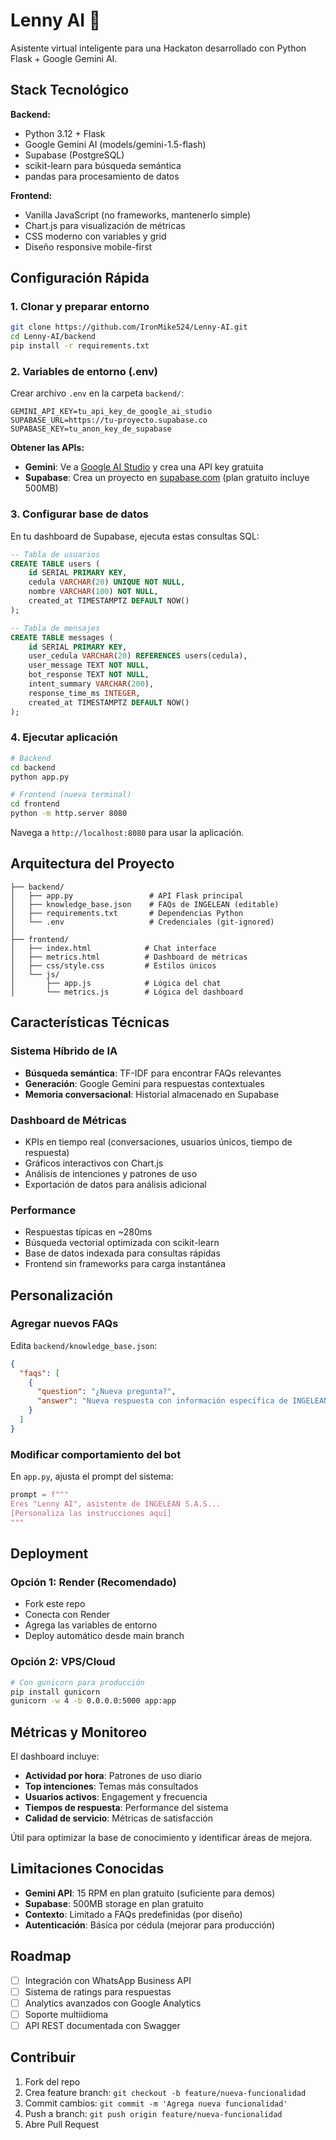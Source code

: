# Lenny AI 🤖

Asistente virtual inteligente para una Hackaton desarrollado con Python Flask + Google Gemini AI. 


## Stack Tecnológico

**Backend:**
- Python 3.12 + Flask
- Google Gemini AI (models/gemini-1.5-flash)
- Supabase (PostgreSQL)
- scikit-learn para búsqueda semántica
- pandas para procesamiento de datos

**Frontend:**
- Vanilla JavaScript (no frameworks, mantenerlo simple)
- Chart.js para visualización de métricas
- CSS moderno con variables y grid
- Diseño responsive mobile-first

## Configuración Rápida

### 1. Clonar y preparar entorno

```bash
git clone https://github.com/IronMike524/Lenny-AI.git
cd Lenny-AI/backend
pip install -r requirements.txt
```

### 2. Variables de entorno (.env)

Crear archivo `.env` en la carpeta `backend/`:

```env
GEMINI_API_KEY=tu_api_key_de_google_ai_studio
SUPABASE_URL=https://tu-proyecto.supabase.co
SUPABASE_KEY=tu_anon_key_de_supabase
```

**Obtener las APIs:**
- **Gemini**: Ve a [Google AI Studio](https://aistudio.google.com/) y crea una API key gratuita
- **Supabase**: Crea un proyecto en [supabase.com](https://supabase.com) (plan gratuito incluye 500MB)

### 3. Configurar base de datos

En tu dashboard de Supabase, ejecuta estas consultas SQL:

```sql
-- Tabla de usuarios
CREATE TABLE users (
    id SERIAL PRIMARY KEY,
    cedula VARCHAR(20) UNIQUE NOT NULL,
    nombre VARCHAR(100) NOT NULL,
    created_at TIMESTAMPTZ DEFAULT NOW()
);

-- Tabla de mensajes
CREATE TABLE messages (
    id SERIAL PRIMARY KEY,
    user_cedula VARCHAR(20) REFERENCES users(cedula),
    user_message TEXT NOT NULL,
    bot_response TEXT NOT NULL,
    intent_summary VARCHAR(200),
    response_time_ms INTEGER,
    created_at TIMESTAMPTZ DEFAULT NOW()
);
```

### 4. Ejecutar aplicación

```bash
# Backend
cd backend
python app.py

# Frontend (nueva terminal)
cd frontend
python -m http.server 8080
```

Navega a `http://localhost:8080` para usar la aplicación.

## Arquitectura del Proyecto

```
├── backend/
│   ├── app.py                 # API Flask principal
│   ├── knowledge_base.json    # FAQs de INGELEAN (editable)
│   ├── requirements.txt       # Dependencias Python
│   └── .env                   # Credenciales (git-ignored)
│
├── frontend/
│   ├── index.html            # Chat interface
│   ├── metrics.html          # Dashboard de métricas
│   ├── css/style.css         # Estilos únicos
│   └── js/
│       ├── app.js            # Lógica del chat
│       └── metrics.js        # Lógica del dashboard
```

## Características Técnicas

### Sistema Híbrido de IA
- **Búsqueda semántica**: TF-IDF para encontrar FAQs relevantes
- **Generación**: Google Gemini para respuestas contextuales
- **Memoria conversacional**: Historial almacenado en Supabase

### Dashboard de Métricas
- KPIs en tiempo real (conversaciones, usuarios únicos, tiempo de respuesta)
- Gráficos interactivos con Chart.js
- Análisis de intenciones y patrones de uso
- Exportación de datos para análisis adicional

### Performance
- Respuestas típicas en ~280ms
- Búsqueda vectorial optimizada con scikit-learn
- Base de datos indexada para consultas rápidas
- Frontend sin frameworks para carga instantánea

## Personalización

### Agregar nuevos FAQs
Edita `backend/knowledge_base.json`:

```json
{
  "faqs": [
    {
      "question": "¿Nueva pregunta?",
      "answer": "Nueva respuesta con información específica de INGELEAN"
    }
  ]
}
```

### Modificar comportamiento del bot
En `app.py`, ajusta el prompt del sistema:

```python
prompt = f"""
Eres "Lenny AI", asistente de INGELEAN S.A.S...
[Personaliza las instrucciones aquí]
"""
```

## Deployment

### Opción 1: Render (Recomendado)
- Fork este repo
- Conecta con Render
- Agrega las variables de entorno
- Deploy automático desde main branch

### Opción 2: VPS/Cloud
```bash
# Con gunicorn para producción
pip install gunicorn
gunicorn -w 4 -b 0.0.0.0:5000 app:app
```

## Métricas y Monitoreo

El dashboard incluye:
- **Actividad por hora**: Patrones de uso diario
- **Top intenciones**: Temas más consultados
- **Usuarios activos**: Engagement y frecuencia
- **Tiempos de respuesta**: Performance del sistema
- **Calidad de servicio**: Métricas de satisfacción

Útil para optimizar la base de conocimiento y identificar áreas de mejora.

## Limitaciones Conocidas

- **Gemini API**: 15 RPM en plan gratuito (suficiente para demos)
- **Supabase**: 500MB storage en plan gratuito
- **Contexto**: Limitado a FAQs predefinidas (por diseño)
- **Autenticación**: Básica por cédula (mejorar para producción)

## Roadmap

- [ ] Integración con WhatsApp Business API
- [ ] Sistema de ratings para respuestas
- [ ] Analytics avanzados con Google Analytics
- [ ] Soporte multiidioma
- [ ] API REST documentada con Swagger

## Contribuir

1. Fork del repo
2. Crea feature branch: `git checkout -b feature/nueva-funcionalidad`
3. Commit cambios: `git commit -m 'Agrega nueva funcionalidad'`
4. Push a branch: `git push origin feature/nueva-funcionalidad`
5. Abre Pull Request

